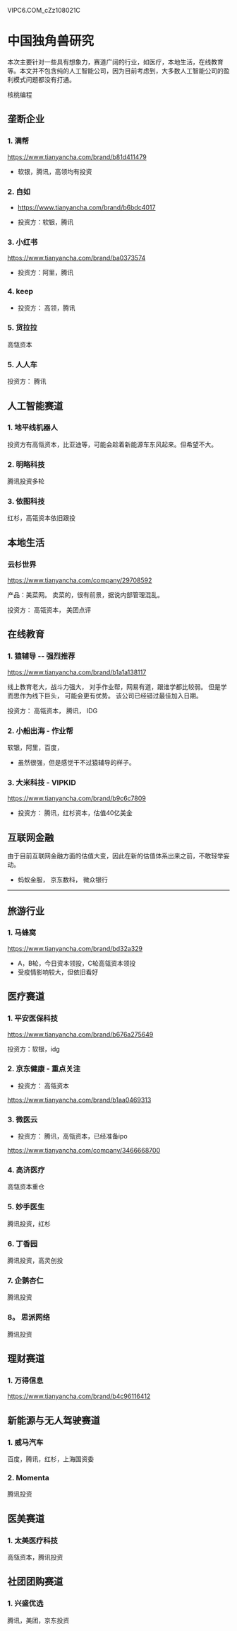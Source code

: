

VIPC6.COM_cZz108021C

# 中国独角兽研究

本次主要针对一些具有想象力，赛道广阔的行业，如医疗，本地生活，在线教育等。本文并不包含纯的人工智能公司，因为目前考虑到，大多数人工智能公司的盈利模式问题都没有打通。

核桃编程 

## 垄断企业

### 1. 满帮

https://www.tianyancha.com/brand/b81d411479

- 软银，腾讯，高领均有投资



### 2. 自如

- https://www.tianyancha.com/brand/b6bdc4017

- 投资方：软银，腾讯



### 3. 小红书

https://www.tianyancha.com/brand/ba0373574

- 投资方：阿里，腾讯

### 4. keep

- 投资方： 高领，腾讯

### 5. 货拉拉

高瓴资本

### 5. 人人车

投资方： 腾讯

##  人工智能赛道

### 1. 地平线机器人

投资方有高瓴资本，比亚迪等，可能会趁着新能源车东风起来。但希望不大。



### 2. 明略科技

腾讯投资多轮

### 3. 依图科技

红杉，高瓴资本依旧跟投



## 本地生活

### 云杉世界

https://www.tianyancha.com/company/29708592

产品：美菜网。 卖菜的，很有前景，据说内部管理混乱。

投资方： 高瓴资本， 美团点评



## 在线教育

### 1. 猿辅导 -- 强烈推荐

https://www.tianyancha.com/brand/b1a1a138117

线上教育老大，战斗力强大， 对手作业帮，网易有道，跟谁学都比较弱。 但是学而思作为线下巨头， 可能会更有优势。 该公司已经错过最佳加入日期。

投资方： 高瓴资本， 腾讯， IDG



### 2. 小船出海 - 作业帮

软银，阿里，百度，

- 虽然很强，但是感觉干不过猿辅导的样子。



### 3. 大米科技 - VIPKID

https://www.tianyancha.com/brand/b9c6c7809

- 投资方： 腾讯，红杉资本，估值40亿美金





## 互联网金融

由于目前互联网金融方面的估值大变，因此在新的估值体系出来之前，不敢轻举妄动。

- 蚂蚁金服， 京东数科， 微众银行





---



## 旅游行业

### 1. 马蜂窝

https://www.tianyancha.com/brand/bd32a329

- A，B轮，今日资本领投，C轮高瓴资本领投
- 受疫情影响较大，但依旧看好



## 医疗赛道

### 1. 平安医保科技

https://www.tianyancha.com/brand/b676a275649

投资方：软银，idg

### 2. 京东健康 - 重点关注

- 投资方： 高瓴资本

https://www.tianyancha.com/brand/b1aa0469313

### 3. 微医云

- 投资方： 腾讯，高瓴资本，已经准备ipo

https://www.tianyancha.com/company/3466668700

### 4. 高济医疗

高瓴资本重仓

### 5. 妙手医生

腾讯投资，红杉

### 6. 丁香园

腾讯投资，高灵创投

### 7. 企鹅杏仁

腾讯投资

### 8。 思派网络

腾讯投资



## 理财赛道

### 1. 万得信息

https://www.tianyancha.com/brand/b4c96116412

## 新能源与无人驾驶赛道

### 1. 威马汽车

百度，腾讯，红杉，上海国资委

### 2. Momenta

腾讯投资

## 医美赛道

### 1. 太美医疗科技

高瓴资本，腾讯投资

## 社团团购赛道

### 1. 兴盛优选

腾讯，美团，京东投资